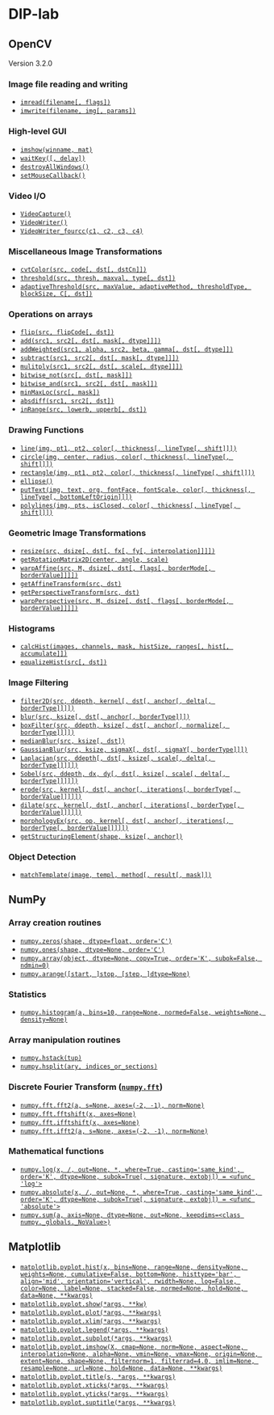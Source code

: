 # DIP-lab
## OpenCV
Version 3.2.0
### Image file reading and writing
- [`imread(filename[, flags])`](https://docs.opencv.org/master/d4/da8/group__imgcodecs.html#ga288b8b3da0892bd651fce07b3bbd3a56)
- [`imwrite(filename, img[, params])`](https://docs.opencv.org/master/d4/da8/group__imgcodecs.html#gabbc7ef1aa2edfaa87772f1202d67e0ce)
### High-level GUI
- [`imshow(winname, mat)`](https://docs.opencv.org/master/d7/dfc/group__highgui.html#ga453d42fe4cb60e5723281a89973ee563)
- [`waitKey([, delay])`](https://docs.opencv.org/master/d7/dfc/group__highgui.html#ga5628525ad33f52eab17feebcfba38bd7)
- [`destroyAllWindows()`](https://docs.opencv.org/master/d7/dfc/group__highgui.html#ga6b7fc1c1a8960438156912027b38f481)
- [`setMouseCallback()`](https://docs.opencv.org/master/d7/dfc/group__highgui.html#ga89e7806b0a616f6f1d502bd8c183ad3e)
### Video I/O
- [`VideoCapture()`](https://docs.opencv.org/master/d8/dfe/classcv_1_1VideoCapture.html#a57c0e81e83e60f36c83027dc2a188e80)
- [`VideoWriter()`](https://docs.opencv.org/master/dd/d9e/classcv_1_1VideoWriter.html#ad59c61d8881ba2b2da22cff5487465b5)
- [`VideoWriter_fourcc(c1, c2, c3, c4)`](https://docs.opencv.org/master/dd/d9e/classcv_1_1VideoWriter.html#afec93f94dc6c0b3e28f4dd153bc5a7f0)
### Miscellaneous Image Transformations
- [`cvtColor(src, code[, dst[, dstCn]])`](https://docs.opencv.org/master/d7/d1b/group__imgproc__misc.html#ga397ae87e1288a81d2363b61574eb8cab)
- [`threshold(src, thresh, maxval, type[, dst])`](https://docs.opencv.org/master/d7/d1b/group__imgproc__misc.html#gae8a4a146d1ca78c626a53577199e9c57)
- [`adaptiveThreshold(src, maxValue, adaptiveMethod, thresholdType, blockSize, C[, dst])`](https://docs.opencv.org/master/d7/d1b/group__imgproc__misc.html#ga72b913f352e4a1b1b397736707afcde3)
### Operations on arrays
- [`flip(src, flipCode[, dst])`](https://docs.opencv.org/master/d2/de8/group__core__array.html#gaca7be533e3dac7feb70fc60635adf441)
- [`add(src1, src2[, dst[, mask[, dtype]]])`](https://docs.opencv.org/master/d2/de8/group__core__array.html#ga10ac1bfb180e2cfda1701d06c24fdbd6)
- [`addWeighted(src1, alpha, src2, beta, gamma[, dst[, dtype]])`](https://docs.opencv.org/master/d2/de8/group__core__array.html#gafafb2513349db3bcff51f54ee5592a19)
- [`subtract(src1, src2[, dst[, mask[, dtype]]])`](https://docs.opencv.org/master/d2/de8/group__core__array.html#gaa0f00d98b4b5edeaeb7b8333b2de353b)
- [`mulitply(src1, src2[, dst[, scale[, dtype]]])`](https://docs.opencv.org/master/d2/de8/group__core__array.html#ga979d898a58d7f61c53003e162e7ad89f)
- [`bitwise_not(src[, dst[, mask]])`](https://docs.opencv.org/master/d2/de8/group__core__array.html#ga0002cf8b418479f4cb49a75442baee2f)
- [`bitwise_and(src1, src2[, dst[, mask]])`](https://docs.opencv.org/master/d2/de8/group__core__array.html#ga60b4d04b251ba5eb1392c34425497e14)
- [`minMaxLoc(src[, mask])`](https://docs.opencv.org/master/d2/de8/group__core__array.html#gab473bf2eb6d14ff97e89b355dac20707)
- [`absdiff(src1, src2[, dst])`](https://docs.opencv.org/master/d2/de8/group__core__array.html#ga6fef31bc8c4071cbc114a758a2b79c14)
- [`inRange(src, lowerb, upperb[, dst])`](https://docs.opencv.org/master/d2/de8/group__core__array.html#ga48af0ab51e36436c5d04340e036ce981)
### Drawing Functions
- [`line(img, pt1, pt2, color[, thickness[, lineType[, shift]]])`](https://docs.opencv.org/master/d6/d6e/group__imgproc__draw.html#ga7078a9fae8c7e7d13d24dac2520ae4a2)
- [`circle(img, center, radius, color[, thickness[, lineType[, shift]]])`](https://docs.opencv.org/master/d6/d6e/group__imgproc__draw.html#gaf10604b069374903dbd0f0488cb43670)
- [`rectangle(img, pt1, pt2, color[, thickness[, lineType[, shift]]])`](https://docs.opencv.org/master/d6/d6e/group__imgproc__draw.html#ga07d2f74cadcf8e305e810ce8eed13bc9)
- [`ellipse()`](https://docs.opencv.org/master/d6/d6e/group__imgproc__draw.html#ga28b2267d35786f5f890ca167236cbc69)
- [`putText(img, text, org, fontFace, fontScale, color[, thickness[, lineType[, bottomLeftOrigin]]])`](https://docs.opencv.org/master/d6/d6e/group__imgproc__draw.html#ga5126f47f883d730f633d74f07456c576)
- [`polylines(img, pts, isClosed, color[, thickness[, lineType[, shift]]])`](https://docs.opencv.org/master/d6/d6e/group__imgproc__draw.html#ga444cb8a2666320f47f09d5af08d91ffb)
### Geometric Image Transformations
- [`resize(src, dsize[, dst[, fx[, fy[, interpolation]]]])`](https://docs.opencv.org/master/da/d54/group__imgproc__transform.html#ga47a974309e9102f5f08231edc7e7529d)
- [`getRotationMatrix2D(center, angle, scale)`](https://docs.opencv.org/master/da/d54/group__imgproc__transform.html#gafbbc470ce83812914a70abfb604f4326)
- [`warpAffine(src, M, dsize[, dst[, flags[, borderMode[, borderValue]]]])`](https://docs.opencv.org/master/da/d54/group__imgproc__transform.html#ga0203d9ee5fcd28d40dbc4a1ea4451983)
- [`getAffineTransform(src, dst)`](https://docs.opencv.org/master/da/d54/group__imgproc__transform.html#ga8f6d378f9f8eebb5cb55cd3ae295a999)
- [`getPerspectiveTransform(src, dst)`](https://docs.opencv.org/master/da/d54/group__imgproc__transform.html#ga8c1ae0e3589a9d77fffc962c49b22043)
- [`warpPerspective(src, M, dsize[, dst[, flags[, borderMode[, borderValue]]]])`](https://docs.opencv.org/master/da/d54/group__imgproc__transform.html#gaf73673a7e8e18ec6963e3774e6a94b87)
### Histograms
- [`calcHist(images, channels, mask, histSize, ranges[, hist[, accumulate]])`](https://docs.opencv.org/master/d6/dc7/group__imgproc__hist.html#ga4b2b5fd75503ff9e6844cc4dcdaed35d)
- [`equalizeHist(src[, dst])`](https://docs.opencv.org/master/d6/dc7/group__imgproc__hist.html#ga7e54091f0c937d49bf84152a16f76d6e)
### Image Filtering
- [`filter2D(src, ddepth, kernel[, dst[, anchor[, delta[, borderType]]]])`](https://docs.opencv.org/master/d4/d86/group__imgproc__filter.html#ga27c049795ce870216ddfb366086b5a04)
- [`blur(src, ksize[, dst[, anchor[, borderType]]])`](https://docs.opencv.org/master/d4/d86/group__imgproc__filter.html#ga8c45db9afe636703801b0b2e440fce37)
- [`boxFilter(src, ddepth, ksize[, dst[, anchor[, normalize[, borderType]]]])`](https://docs.opencv.org/master/d4/d86/group__imgproc__filter.html#gad533230ebf2d42509547d514f7d3fbc3)
- [`medianBlur(src, ksize[, dst])`](https://docs.opencv.org/master/d4/d86/group__imgproc__filter.html#ga564869aa33e58769b4469101aac458f9)
- [`GaussianBlur(src, ksize, sigmaX[, dst[, sigmaY[, borderType]]])`](https://docs.opencv.org/master/d4/d86/group__imgproc__filter.html#gaabe8c836e97159a9193fb0b11ac52cf1)
- [`Laplacian(src, ddepth[, dst[, ksize[, scale[, delta[, borderType]]]]])`](https://docs.opencv.org/master/d4/d86/group__imgproc__filter.html#gad78703e4c8fe703d479c1860d76429e6)
- [`Sobel(src, ddepth, dx, dy[, dst[, ksize[, scale[, delta[, borderType]]]]])`](https://docs.opencv.org/master/d4/d86/group__imgproc__filter.html#gacea54f142e81b6758cb6f375ce782c8d)
- [`erode(src, kernel[, dst[, anchor[, iterations[, borderType[, borderValue]]]]])`](https://docs.opencv.org/master/d4/d86/group__imgproc__filter.html#gaeb1e0c1033e3f6b891a25d0511362aeb)
- [`dilate(src, kernel[, dst[, anchor[, iterations[, borderType[, borderValue]]]]])`](https://docs.opencv.org/master/d4/d86/group__imgproc__filter.html#ga4ff0f3318642c4f469d0e11f242f3b6c)
- [`morphologyEx(src, op, kernel[, dst[, anchor[, iterations[, borderType[, borderValue]]]]])`](https://docs.opencv.org/master/d4/d86/group__imgproc__filter.html#ga67493776e3ad1a3df63883829375201f)
- [`getStructuringElement(shape, ksize[, anchor])`](https://docs.opencv.org/master/d4/d86/group__imgproc__filter.html#gac342a1bb6eabf6f55c803b09268e36dc)
### Object Detection
- [`matchTemplate(image, templ, method[, result[, mask]])`](https://docs.opencv.org/master/df/dfb/group__imgproc__object.html#ga586ebfb0a7fb604b35a23d85391329be)
## NumPy
### Array creation routines
- [`numpy.zeros(shape, dtype=float, order='C')`](https://docs.scipy.org/doc/numpy/reference/generated/numpy.zeros.html)
- [`numpy.ones(shape, dtype=None, order='C')`](https://docs.scipy.org/doc/numpy/reference/generated/numpy.ones.html)
- [`numpy.array(object, dtype=None, copy=True, order='K', subok=False, ndmin=0)`](https://docs.scipy.org/doc/numpy/reference/generated/numpy.array.html)
- [`numpy.arange([start, ]stop, [step, ]dtype=None)`](https://docs.scipy.org/doc/numpy/reference/generated/numpy.arange.html)
### Statistics
- [`numpy.histogram(a, bins=10, range=None, normed=False, weights=None, density=None)`](https://docs.scipy.org/doc/numpy/reference/generated/numpy.histogram.html)
### Array manipulation routines
- [`numpy.hstack(tup)`](https://docs.scipy.org/doc/numpy/reference/generated/numpy.hstack.html)
- [`numpy.hsplit(ary, indices_or_sections)`](https://docs.scipy.org/doc/numpy/reference/generated/numpy.hsplit.html)
### Discrete Fourier Transform ([`numpy.fft`](https://docs.scipy.org/doc/numpy/reference/routines.fft.html))
- [`numpy.fft.fft2(a, s=None, axes=(-2, -1), norm=None)`](https://docs.scipy.org/doc/numpy/reference/generated/numpy.fft.fft2.html)
- [`numpy.fft.fftshift(x, axes=None)`](https://docs.scipy.org/doc/numpy/reference/generated/numpy.fft.fftshift.html)
- [`numpy.fft.ifftshift(x, axes=None)`](https://docs.scipy.org/doc/numpy/reference/generated/numpy.fft.ifftshift.html)
- [`numpy.fft.ifft2(a, s=None, axes=(-2, -1), norm=None)`](https://docs.scipy.org/doc/numpy/reference/generated/numpy.fft.ifft2.html)
### Mathematical functions
- [`numpy.log(x, /, out=None, *, where=True, casting='same_kind', order='K', dtype=None, subok=True[, signature, extobj]) = <ufunc 'log'>`](https://docs.scipy.org/doc/numpy/reference/generated/numpy.log.html)
- [`numpy.absolute(x, /, out=None, *, where=True, casting='same_kind', order='K', dtype=None, subok=True[, signature, extobj]) = <ufunc 'absolute'>`](https://docs.scipy.org/doc/numpy/reference/generated/numpy.absolute.html)
- [`numpy.sum(a, axis=None, dtype=None, out=None, keepdims=<class numpy._globals._NoValue>)`](https://docs.scipy.org/doc/numpy/reference/generated/numpy.sum.html)
## Matplotlib
- [`matplotlib.pyplot.hist(x, bins=None, range=None, density=None, weights=None, cumulative=False, bottom=None, histtype='bar', align='mid', orientation='vertical', rwidth=None, log=False, color=None, label=None, stacked=False, normed=None, hold=None, data=None, **kwargs)`](https://matplotlib.org/api/_as_gen/matplotlib.pyplot.hist.html)
- [`matplotlib.pyplot.show(*args, **kw)`](https://matplotlib.org/api/_as_gen/matplotlib.pyplot.show.html)
- [`matplotlib.pyplot.plot(*args, **kwargs)`](https://matplotlib.org/api/_as_gen/matplotlib.pyplot.plot.html)
- [`matplotlib.pyplot.xlim(*args, **kwargs)`](https://matplotlib.org/api/_as_gen/matplotlib.pyplot.xlim.html)
- [`matplotlib.pyplot.legend(*args, **kwargs)`](https://matplotlib.org/api/_as_gen/matplotlib.pyplot.legend.html)
- [`matplotlib.pyplot.subplot(*args, **kwargs)`](https://matplotlib.org/api/_as_gen/matplotlib.pyplot.subplot.html)
- [`matplotlib.pyplot.imshow(X, cmap=None, norm=None, aspect=None, interpolation=None, alpha=None, vmin=None, vmax=None, origin=None, extent=None, shape=None, filternorm=1, filterrad=4.0, imlim=None, resample=None, url=None, hold=None, data=None, **kwargs)`](https://matplotlib.org/api/_as_gen/matplotlib.pyplot.imshow.html)
- [`matplotlib.pyplot.title(s, *args, **kwargs)`](https://matplotlib.org/api/_as_gen/matplotlib.pyplot.title.html)
- [`matplotlib.pyplot.xticks(*args, **kwargs)`](https://matplotlib.org/api/_as_gen/matplotlib.pyplot.xticks.html)
- [`matplotlib.pyplot.yticks(*args, **kwargs)`](https://matplotlib.org/api/_as_gen/matplotlib.pyplot.yticks.html)
- [`matplotlib.pyplot.suptitle(*args, **kwargs)`](https://matplotlib.org/api/_as_gen/matplotlib.pyplot.suptitle.html)
